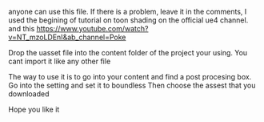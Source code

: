 anyone can use this file.
If there is a problem, leave it in the comments,
I used the begining of tutorial on toon shading on the official ue4 channel.
and this https://www.youtube.com/watch?v=NT_mzoLDEnI&ab_channel=Poke

Drop the uasset file into the content folder of the project your using. You cant import it like any other file

The way to use it is to go into your content and find a post procesing box.
Go into the setting and set it to boundless
Then choose the assest that you downloaded

Hope you like it

